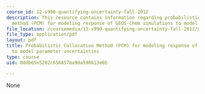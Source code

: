 ```yaml
---
course_id: 12-s990-quantifying-uncertainty-fall-2012
description: This resource contains information regarding probabilistic collocation
  method (PCM) for modeling response of GEOS-Chem simulations to model parameter uncertainties.
file_location: /coursemedia/12-s990-quantifying-uncertainty-fall-2012/0ddb65e5202c656857ba90a598613e6b_MIT12_S990F12_Thackray.pdf
file_type: application/pdf
layout: pdf
title: Probabilistic Collocation Method (PCM) for modeling response of GEOS-Chem simulations
  to model parameter uncertainties
type: course
uid: 0ddb65e5202c656857ba90a598613e6b

---
```

None